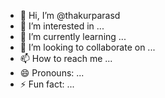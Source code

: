 - 👋 Hi, I’m @thakurparasd
- 👀 I’m interested in ...
- 🌱 I’m currently learning ...
- 💞️ I’m looking to collaborate on ...
- 📫 How to reach me ...
- 😄 Pronouns: ...
- ⚡ Fun fact: ...

<!---
thakurparasd/thakurparasd is a ✨ special ✨ repository because its `README.md` (this file) appears on your GitHub profile.
You can click the Preview link to take a look at your changes.
--->
